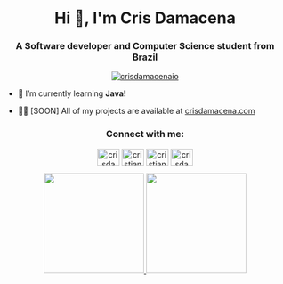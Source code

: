 <h1 align="center">Hi 👋, I'm Cris Damacena</h1>
<h3 align="center">A Software developer and Computer Science student from Brazil</h3>


<p align="center"> <a href="https://twitter.com/crisdamacenaio" target="blank"><img src="https://img.shields.io/twitter/follow/crisdamacenaio?logo=twitter&style=for-the-badge" alt="crisdamacenaio" /></a> </p>

- 🌱 I’m currently learning **Java!**

- 👨‍💻 [SOON] All of my projects are available at [crisdamacena.com](https://crisdamacena.com/)

<h3 align="center">Connect with me:</h3>
<p align="center">
<a href="https://twitter.com/crisdamacenaio" target="blank"><img align="center" src="https://raw.githubusercontent.com/rahuldkjain/github-profile-readme-generator/master/src/images/icons/Social/twitter.svg" alt="crisdamacenaio" height="30" width="40" /></a>
<a href="https://linkedin.com/in/cristiane-damacena" target="blank"><img align="center" src="https://raw.githubusercontent.com/rahuldkjain/github-profile-readme-generator/master/src/images/icons/Social/linked-in-alt.svg" alt="cristiane-damacena" height="30" width="40" /></a>
<a href="https://stackoverflow.com/users/cristiane-damacena" target="blank"><img align="center" src="https://raw.githubusercontent.com/rahuldkjain/github-profile-readme-generator/master/src/images/icons/Social/stack-overflow.svg" alt="cristiane-damacena" height="30" width="40" /></a>
<a href="https://instagram.com/crisdamacenaio" target="blank"><img align="center" src="https://raw.githubusercontent.com/rahuldkjain/github-profile-readme-generator/master/src/images/icons/Social/instagram.svg" alt="crisdamacenaio" height="30" width="40" /></a>
</p>
<div align="center">
  <a href="https://github.com/crisdamcaena">
   <img height="180em" src="https://github-readme-stats.vercel.app/api/top-langs/?username=crisdamacena&layout=compact&langs_count=7&theme=dracula"/>
  <img height="180em" src="https://github-readme-stats.vercel.app/api?username=crisdamacena&show_icons=true&theme=dracula&include_all_commits=true&count_private=true"/>
  
</div>


